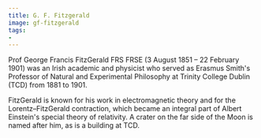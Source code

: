 ```yaml
---
title: G. F. Fitzgerald
image: gf-fitzgerald
tags:
-
---
```

Prof George Francis FitzGerald FRS FRSE (3 August 1851 – 22 February 1901) was an Irish academic and physicist who served as Erasmus Smith's Professor of Natural and Experimental Philosophy at Trinity College Dublin (TCD) from 1881 to 1901.

FitzGerald is known for his work in electromagnetic theory and for the Lorentz–FitzGerald contraction, which became an integral part of Albert Einstein's special theory of relativity. A crater on the far side of the Moon is named after him, as is a building at TCD.